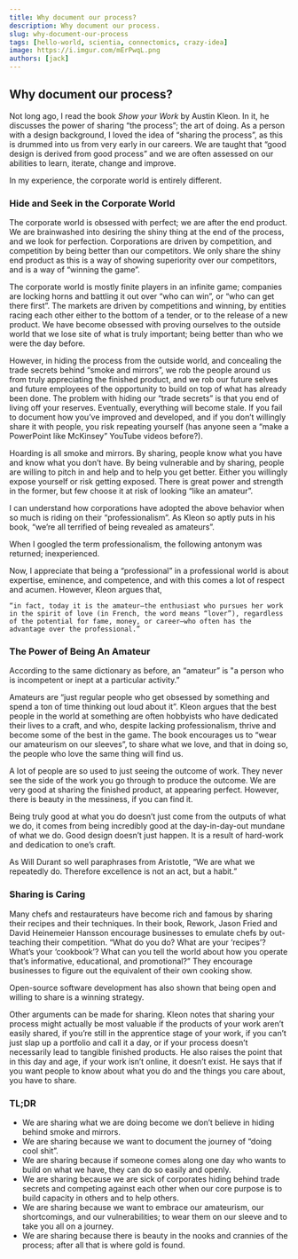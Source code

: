 ```yaml
---
title: Why document our process?
description: Why document our process.
slug: why-document-our-process
tags: [hello-world, scientia, connectomics, crazy-idea]
image: https://i.imgur.com/mErPwqL.png
authors: [jack]
---
```


## Why document our process?

Not long ago, I read the book *Show your Work* by Austin Kleon. In it, he discusses the power of sharing “the process”; the art of doing. As a person with a design background, I loved the idea of “sharing the process”, as this is drummed into us from very early in our careers. We are taught that “good design is derived from good process” and we are often assessed on our abilities to learn, iterate, change and improve.

In my experience, the corporate world is entirely different.

### Hide and Seek in the Corporate World

The corporate world is obsessed with perfect; we are after the end product. We are brainwashed into desiring the shiny thing at the end of the process, and we look for perfection. Corporations are driven by competition, and competition by being better than our competitors. We only share the shiny end product as this is a way of showing superiority over our competitors, and is a way of “winning the game”.

The corporate world is mostly finite players in an infinite game; companies are locking horns and battling it out over “who can win”, or “who can get there first”. The markets are driven by competitions and winning, by entities racing each other either to the bottom of a tender, or to the release of a new product. We have become obsessed with proving ourselves to the outside world that we lose site of what is truly important; being better than who we were the day before.

However, in hiding the process from the outside world, and concealing the trade secrets behind “smoke and mirrors”, we rob the people around us from truly appreciating the finished product, and we rob our future selves and future employees of the opportunity to build on top of what has already been done. The problem with hiding our “trade secrets” is that you end of living off your reserves. Eventually, everything will become stale. If you fail to document how you’ve improved and developed, and if you don’t willingly share it with people, you risk repeating yourself (has anyone seen a “make a PowerPoint like McKinsey” YouTube videos before?).

Hoarding is all smoke and mirrors. By sharing, people know what you have and know what you don’t have. By being vulnerable and by sharing, people are willing to pitch in and help and to help you get better. Either you willingly expose yourself or risk getting exposed. There is great power and strength in the former, but few choose it at risk of looking “like an amateur”.

I can understand how corporations have adopted the above behavior when so much is riding on their “professionalism”. As Kleon so aptly puts in his book, “we’re all terrified of being revealed as amateurs”.

When I googled the term professionalism, the following antonym was returned; inexperienced.

Now, I appreciate that being a “professional” in a professional world is about expertise, eminence, and competence, and with this comes a lot of respect and acumen. However, Kleon argues that,

```“in fact, today it is the amateur—the enthusiast who pursues her work in the spirit of love (in French, the word means “lover”), regardless of the potential for fame, money, or career—who often has the advantage over the professional.”```

### The Power of Being An Amateur

According to the same dictionary as before, an “amateur” is "a person who is incompetent or inept at a particular activity.”

Amateurs are “just regular people who get obsessed by something and spend a ton of time thinking out loud about it”. Kleon argues that the best people in the world at something are often hobbyists who have dedicated their lives to a craft, and who, despite lacking professionalism, thrive and become some of the best in the game. The book encourages us to “wear our amateurism on our sleeves”, to share what we love, and that in doing so, the people who love the same thing will find us.

A lot of people are so used to just seeing the outcome of work. They never see the side of the work you go through to produce the outcome. We are very good at sharing the finished product, at appearing perfect. However, there is beauty in the messiness, if you can find it.

Being truly good at what you do doesn’t just come from the outputs of what we do, it comes from being incredibly good at the day-in-day-out mundane of what we do. Good design doesn’t just happen. It is a result of hard-work and dedication to one’s craft.

As Will Durant so well paraphrases from Aristotle, “We are what we repeatedly do. Therefore excellence is not an act, but a habit.”

### Sharing is Caring

Many chefs and restaurateurs have become rich and famous by sharing their recipes and their techniques. In their book, Rework, Jason Fried and David Heinemeier Hansson encourage businesses to emulate chefs by out-teaching their competition. “What do you do? What are your ‘recipes’? What’s your ‘cookbook’? What can you tell the world about how you operate that’s informative, educational, and promotional?” They encourage businesses to figure out the equivalent of their own cooking show.

Open-source software development has also shown that being open and willing to share is a winning strategy.

Other arguments can be made for sharing. Kleon notes that sharing your process might actually be most valuable if the products of your work aren’t easily shared, if you’re still in the apprentice stage of your work, if you can’t just slap up a portfolio and call it a day, or if your process doesn’t necessarily lead to tangible finished products. He also raises the point that in this day and age, if your work isn’t online, it doesn’t exist. He says that if you want people to know about what you do and the things you care about, you have to share.

### TL;DR

- We are sharing what we are doing become we don’t believe in hiding behind smoke and mirrors.
- We are sharing because we want to document the journey of “doing cool shit”.
- We are sharing because if someone comes along one day who wants to build on what we have, they can do so easily and openly.
- We are sharing because we are sick of corporates hiding behind trade secrets and competing against each other when our core purpose is to build capacity in others and to help others.
- We are sharing because we want to embrace our amateurism, our shortcomings, and our vulnerabilities; to wear them on our sleeve and to take you all on a journey.
- We are sharing because there is beauty in the nooks and crannies of the process; after all that is where gold is found.
